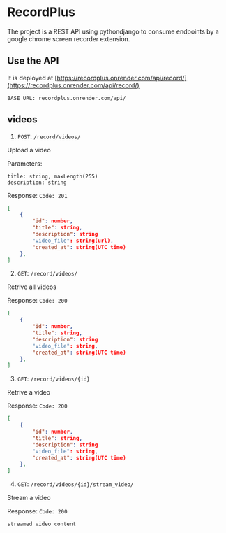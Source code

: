 # RecordPlus
The project is a REST API using pythondjango to consume endpoints by a google chrome screen recorder extension.

## Use the API
It is deployed at [https://recordplus.onrender.com/api/record/](https://recordplus.onrender.com/api/record/)

```
BASE URL: recordplus.onrender.com/api/
```

## videos

1. `POST`: ```/record/videos/```

Upload a video

Parameters:

```
title: string, maxLength(255)
description: string
```

Response: `Code: 201`

```JSON
[
    {
        "id": number,
        "title": string,
        "description": string
        "video_file": string(url),
        "created_at": string(UTC time)
    },
]
```

2. `GET`: ```/record/videos/```

Retrive all videos

Response:
`Code: 200`
```JSON
[
    {
        "id": number,
        "title": string,
        "description": string
        "video_file": string,
        "created_at": string(UTC time)
    },
]
```
3. `GET`: ```/record/videos/{id}```

Retrive a video

Response:
`Code: 200`
```JSON
[
    {
        "id": number,
        "title": string,
        "description": string
        "video_file": string,
        "created_at": string(UTC time)
    },
]
```

4. `GET`: ```/record/videos/{id}/stream_video/```

Stream a video

Response:
`Code: 200`
```
streamed video content
```